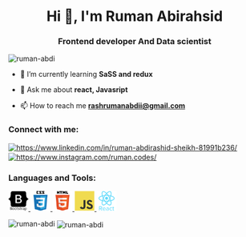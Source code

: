 

<h1 align="center">Hi 👋, I'm Ruman Abirahsid</h1>
<h3 align="center">Frontend developer And Data scientist</h3>

<p align="left"> <img src="https://komarev.com/ghpvc/?username=ruman-abdi&label=Profile%20views&color=0e75b6&style=flat" alt="ruman-abdi" /> </p>

- 🌱 I’m currently learning **SaSS and redux**

- 💬 Ask me about **react, Javasript**

- 📫 How to reach me **rashrumanabdii@gmail.com**

<h3 align="left">Connect with me:</h3>
<p align="left">
<a href="https://linkedin.com/in/https://www.linkedin.com/in/ruman-abdirashid-sheikh-81991b236/" target="blank"><img align="center" src="https://raw.githubusercontent.com/rahuldkjain/github-profile-readme-generator/master/src/images/icons/Social/linked-in-alt.svg" alt="https://www.linkedin.com/in/ruman-abdirashid-sheikh-81991b236/" height="30" width="40" /></a>
<a href="https://instagram.com/https://www.instagram.com/ruman.codes/" target="blank"><img align="center" src="https://raw.githubusercontent.com/rahuldkjain/github-profile-readme-generator/master/src/images/icons/Social/instagram.svg" alt="https://www.instagram.com/ruman.codes/" height="30" width="40" /></a>
</p>

<h3 align="left">Languages and Tools:</h3>
<p align="left"> <a href="https://getbootstrap.com" target="_blank" rel="noreferrer"> <img src="https://raw.githubusercontent.com/devicons/devicon/master/icons/bootstrap/bootstrap-plain-wordmark.svg" alt="bootstrap" width="40" height="40"/> </a> <a href="https://www.w3schools.com/css/" target="_blank" rel="noreferrer"> <img src="https://raw.githubusercontent.com/devicons/devicon/master/icons/css3/css3-original-wordmark.svg" alt="css3" width="40" height="40"/> </a> <a href="https://www.w3.org/html/" target="_blank" rel="noreferrer"> <img src="https://raw.githubusercontent.com/devicons/devicon/master/icons/html5/html5-original-wordmark.svg" alt="html5" width="40" height="40"/> </a> <a href="https://developer.mozilla.org/en-US/docs/Web/JavaScript" target="_blank" rel="noreferrer"> <img src="https://raw.githubusercontent.com/devicons/devicon/master/icons/javascript/javascript-original.svg" alt="javascript" width="40" height="40"/> </a> <a href="https://reactjs.org/" target="_blank" rel="noreferrer"> <img src="https://raw.githubusercontent.com/devicons/devicon/master/icons/react/react-original-wordmark.svg" alt="react" width="40" height="40"/> </a> </p>

<p><img align="left" src="https://github-readme-stats.vercel.app/api/top-langs?username=ruman-abdi&show_icons=true&locale=en&layout=compact" alt="ruman-abdi" /></p>

<p>&nbsp;<img align="center" src="https://github-readme-stats.vercel.app/api?username=ruman-abdi&show_icons=true&locale=en" alt="ruman-abdi" /></p>
